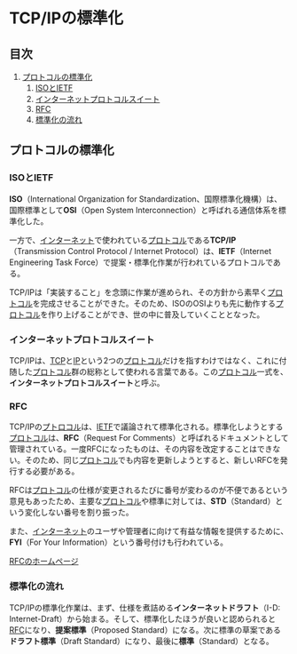 # TCP/IPの標準化


## 目次

1. [プロトコルの標準化](#プロトコルの標準化)
	1. [ISOとIETF](#isoとietf)
	1. [インターネットプロトコルスイート](#インターネットプロトコルスイート)
	1. [RFC](#rfc)
	1. [標準化の流れ](#標準化の流れ)


## プロトコルの標準化

### ISOとIETF

**ISO**（International Organization for Standardization、国際標準化機構）は、国際標準として**OSI**（Open System Interconnection）と呼ばれる通信体系を標準化した。

一方で、[インターネット](./01_basic_knowledge_of_network.md#インターネット)で使われている[プロトコル](./01_basic_knowledge_of_network.md#プロトコル)である**TCP/IP**（Transmission Control Protocol / Internet Protocol）は、**IETF**（Internet Engineering Task Force）で提案・標準化作業が行われているプロトコルである。

TCP/IPは「実装すること」を念頭に作業が進められ、その方針から素早く[プロトコル](./01_basic_knowledge_of_network.md#プロトコル)を完成させることができた。そのため、ISOのOSIよりも先に動作する[プロトコル](./01_basic_knowledge_of_network.md#プロトコル)を作り上げることができ、世の中に普及していくこととなった。

### インターネットプロトコルスイート

TCP/IPは、[TCP](./08_transport_layer.md#tcp)と[IP](./07_internet_layer.md#ip)という2つの[プロトコル](./01_basic_knowledge_of_network.md#プロトコル)だけを指すわけではなく、これに付随した[プロトコル](./01_basic_knowledge_of_network.md#プロトコル)群の総称として使われる言葉である。この[プロトコル](./01_basic_knowledge_of_network.md#プロトコル)一式を、**インターネットプロトコルスイート**と呼ぶ。

### RFC

TCP/IPの[プトロコル](./01_basic_knowledge_of_network.md#プロトコル)は、[IETF](#isoとietf)で議論されて標準化される。標準化しようとする[プロトコル](./01_basic_knowledge_of_network.md#プロトコル)は、**RFC**（Request For Comments）と呼ばれるドキュメントとして管理されている。一度RFCになったものは、その内容を改定することはできない。そのため、同じ[プロトコル](./01_basic_knowledge_of_network.md#プロトコル)でも内容を更新しようとすると、新しいRFCを発行する必要がある。

RFCは[プロトコル](./01_basic_knowledge_of_network.md#プロトコル)の仕様が変更されるたびに番号が変わるのが不便であるという意見もあったため、主要な[プロトコル](./01_basic_knowledge_of_network.md#プロトコル)や標準に対しては、**STD**（Standard）という変化しない番号を割り振った。

また、[インターネット](./01_basic_knowledge_of_network.md#インターネット)のユーザや管理者に向けて有益な情報を提供するために、**FYI**（For Your Information）という番号付けも行われている。

[RFCのホームページ](https://www.rfc-editor.org/)

### 標準化の流れ

TCP/IPの標準化作業は、まず、仕様を煮詰める**インターネットドラフト**（I-D: Internet-Draft）から始まる。そして、標準化したほうが良いと認められると[RFC](#rfc)になり、**提案標準**（Proposed Standard）になる。次に標準の草案である**ドラフト標準**（Draft Standard）になり、最後に**標準**（Standard）となる。
